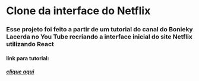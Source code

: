 # Clone da interface do Netflix

### Esse projeto foi feito a partir de um tutorial do canal do Bonieky Lacerda no You Tube recriando a interface inicial do site Netflix utilizando React


  #### link para tutorial:
  ##### [clique aqui](https://youtu.be/tBweoUiMsDg)
